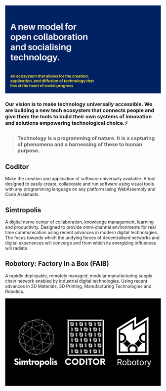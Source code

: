 
![Intro](/profile/SocialTech.gif)

### Our vision is to make technology universally accessible. We are building a new tech ecosystem that connects people and give them the tools to build their own systems of innovation and solutions empowering technological choice.⚡
> ### Technology is a programming of nature. It is a capturing of phenomena and a harnessing of these to human purpose.
## Coditor
Make the creation and application of software universally available. A tool designed to easily create, collaborate and run software using visual tools with any programming language on any platform using WebAssembly and Code Assistants.
## Simtropolis
A digital nerve center of collaboration, knowledge management, learning and productivity. Designed to provide omni-channel environments for real time communication using recent advances in modern digital technologies. The focus towards which the unifying forces of decentralised networks and digital experiences will converge and from which its energizing influences will radiate.
## Robotory: Factory In a Box (FAIB)
A rapidly deployable, remotely managed, modular manufacturing supply chain network enabled by industrial digital technologies. Using recent advances in 2D Materials, 3D Printing, Manufacturing Technologies and Robotics.

![Projects](/profile/SocialTech.png)



